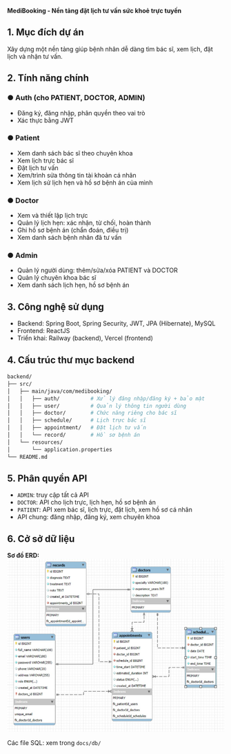 **MediBooking - Nền tảng đặt lịch tư vấn sức khoẻ trực tuyến**

## 1. Mục đích dự án

Xây dựng một nền tảng giúp bệnh nhân dễ dàng tìm bác sĩ, xem lịch, đặt lịch và nhận tư vấn.

## 2. Tính năng chính

### ● Auth (cho PATIENT, DOCTOR, ADMIN)

* Đăng ký, đăng nhập, phân quyền theo vai trò
* Xác thực bằng JWT

### ● Patient

* Xem danh sách bác sĩ theo chuyên khoa
* Xem lịch trực bác sĩ
* Đặt lịch tư vấn
* Xem/trình sửa thông tin tài khoản cá nhân
* Xem lịch sử lịch hẹn và hồ sơ bệnh án của mình

### ● Doctor

* Xem và thiết lập lịch trực
* Quản lý lịch hẹn: xác nhận, từ chối, hoàn thành
* Ghi hồ sơ bệnh án (chẩn đoán, điều trị)
* Xem danh sách bệnh nhân đã tư vấn

### ● Admin

* Quản lý người dùng: thêm/sửa/xóa PATIENT và DOCTOR
* Quản lý chuyên khoa bác sĩ
* Xem danh sách lịch hẹn, hồ sơ bệnh án

## 3. Công nghệ sử dụng

* Backend: Spring Boot, Spring Security, JWT, JPA (Hibernate), MySQL
* Frontend: ReactJS
* Triển khai: Railway (backend), Vercel (frontend)

## 4. Cấu trúc thư mục backend

```bash
backend/
├── src/
│   ├── main/java/com/medibooking/
│   │   ├── auth/          # Xử lý đăng nhập/đăng ký + bảo mật
│   │   ├── user/          # Quản lý thông tin người dùng
│   │   ├── doctor/        # Chức năng riêng cho bác sĩ
│   │   ├── schedule/      # Lịch trực bác sĩ
│   │   ├── appointment/   # Đặt lịch tư vấn
│   │   └── record/        # Hồ sơ bệnh án
│   └── resources/
│       └── application.properties
└── README.md
```

## 5. Phân quyền API

* `ADMIN`: truy cập tất cả API
* `DOCTOR`: API cho lịch trực, lịch hẹn, hồ sơ bệnh án
* `PATIENT`: API xem bác sĩ, lịch trực, đặt lịch, xem hồ sơ cá nhân
* API chung: đăng nhập, đăng ký, xem chuyên khoa

## 6. Cở sở dữ liệu

**Sơ đồ ERD:** <img src="docs/erd.jpg" alt="erd" width="700"/>

Các file SQL: xem trong `docs/db/`
